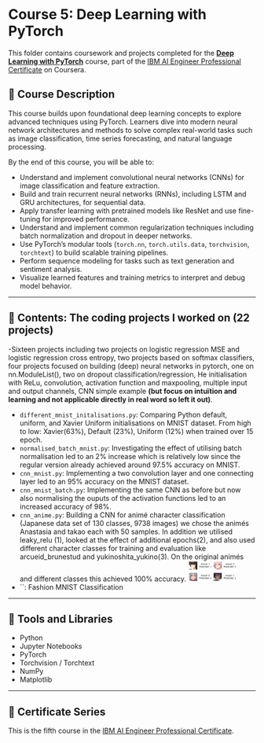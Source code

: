 # Course 5: Deep Learning with PyTorch

This folder contains coursework and projects completed for the **[Deep Learning with PyTorch](https://www.coursera.org/learn/advanced-deep-learning-with-pytorch?specialization=ai-engineer)** course, part of the [IBM AI Engineer Professional Certificate](https://www.coursera.org/professional-certificates/ai-engineer) on Coursera.

## 🧠 Course Description

This course builds upon foundational deep learning concepts to explore advanced techniques using PyTorch. Learners dive into modern neural network architectures and methods to solve complex real-world tasks such as image classification, time series forecasting, and natural language processing.

By the end of this course, you will be able to:

- Understand and implement convolutional neural networks (CNNs) for image classification and feature extraction.
- Build and train recurrent neural networks (RNNs), including LSTM and GRU architectures, for sequential data.
- Apply transfer learning with pretrained models like ResNet and use fine-tuning for improved performance.
- Understand and implement common regularization techniques including batch normalization and dropout in deeper networks.
- Use PyTorch’s modular tools (`torch.nn`, `torch.utils.data`, `torchvision`, `torchtext`) to build scalable training pipelines.
- Perform sequence modeling for tasks such as text generation and sentiment analysis.
- Visualize learned features and training metrics to interpret and debug model behavior.

---

## 📂 Contents: The coding projects I worked on (22 projects)

-Sixteen projects including two projects on logistic regression MSE and logistic regression cross entropy, two projects based on softmax classifiers, four projects focused on building (deep) neural networks in pytorch, one on nn.ModuleList(), two on dropout classification/regression, He initialisation with ReLu, convolution, activation function and maxpooling, multiple input and output channels, CNN simple example **(but focus on intuïtion and learning and not applicable directly in real word so left it out)**.
- `different_mnist_initalisations.py`: Comparing Python default, uniform, and Xavier Uniform initialisations on MNIST dataset. From high to low: Xavier(63%), Default (23%), Uniform (12%) when trained over 15 epoch.
- `normalised_batch_mnist.py`: Investigating the effect of utilising batch normalisation led to an 2% increase which is relatively low since the regular version already achieved around 97.5% accuracy on MNIST.
- `cnn_mnist.py`: Implementing a two convolution layer and one connecting layer led to an 95% accuracy on the MNIST dataset.
- `cnn_mnist_batch.py`: Implementing the same CNN as before but now also normalising the ouputs of the activation functions led to an increased accuracy of 98%.
- `cnn_anime.py`: Building a CNN for animé character classification (Japanese data set of 130 classes, 9738 images) we chose the animés Anastasia and takao each with 50 samples. In addition we utilised leaky_relu (1), looked at the effect of additional epochs(2), 
 and also used different character classes for training and evaluation like arcueid_brunestud and yukinoshita_yukino(3). On the original animés and different classes this achieved 100% accuracy.   <img src="Images/anime.png" alt="Classifying Anastasia and Takao series where 1 is Takao and Anastasia 0" width="100"/>
- ``: Fashion MNIST Classification
---

## 🔧 Tools and Libraries

- Python
- Jupyter Notebooks
- PyTorch
- Torchvision / Torchtext
- NumPy
- Matplotlib

---

## 📌 Certificate Series

This is the fifth course in the [IBM AI Engineer Professional Certificate](https://www.coursera.org/professional-certificates/ai-engineer).
